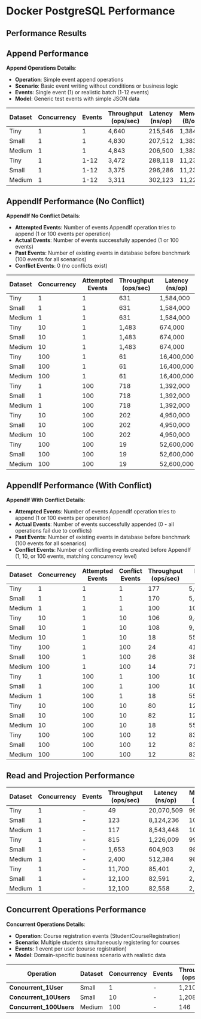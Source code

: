 # Docker PostgreSQL Performance

## Performance Results

## Append Performance

**Append Operations Details**:
- **Operation**: Simple event append operations
- **Scenario**: Basic event writing without conditions or business logic
- **Events**: Single event (1) or realistic batch (1-12 events)
- **Model**: Generic test events with simple JSON data

| Dataset | Concurrency | Events | Throughput (ops/sec) | Latency (ns/op) | Memory (B/op) | Allocations |
|---------|-------------|--------|---------------------|-----------------|---------------|-------------|
| Tiny | 1 | 1 | 4,640 | 215,546 | 1,384 | 44 |
| Small | 1 | 1 | 4,830 | 207,512 | 1,383 | 44 |
| Medium | 1 | 1 | 4,843 | 206,500 | 1,383 | 44 |
| Tiny | 1 | 1-12 | 3,472 | 288,118 | 11,233 | 162 |
| Small | 1 | 1-12 | 3,375 | 296,286 | 11,231 | 162 |
| Medium | 1 | 1-12 | 3,311 | 302,123 | 11,223 | 162 |

## AppendIf Performance (No Conflict)

**AppendIf No Conflict Details**:
- **Attempted Events**: Number of events AppendIf operation tries to append (1 or 100 events per operation)
- **Actual Events**: Number of events successfully appended (1 or 100 events)
- **Past Events**: Number of existing events in database before benchmark (100 events for all scenarios)
- **Conflict Events**: 0 (no conflicts exist)

| Dataset | Concurrency | Attempted Events | Throughput (ops/sec) | Latency (ns/op) | Memory (B/op) | Allocations |
|---------|-------------|------------------|---------------------|-----------------|---------------|-------------|
| Tiny | 1 | 1 | 631 | 1,584,000 | 4,505 | 95 |
| Small | 1 | 1 | 631 | 1,584,000 | 4,505 | 95 |
| Medium | 1 | 1 | 631 | 1,584,000 | 4,505 | 95 |
| Tiny | 10 | 1 | 1,483 | 674,000 | 43,466 | 923 |
| Small | 10 | 1 | 1,483 | 674,000 | 43,466 | 923 |
| Medium | 10 | 1 | 1,483 | 674,000 | 43,466 | 923 |
| Tiny | 100 | 1 | 61 | 16,400,000 | 441,655 | 9,268 |
| Small | 100 | 1 | 61 | 16,400,000 | 441,655 | 9,268 |
| Medium | 100 | 1 | 61 | 16,400,000 | 441,655 | 9,268 |
| Tiny | 1 | 100 | 718 | 1,392,000 | 213,933 | 2,093 |
| Small | 1 | 100 | 718 | 1,392,000 | 213,933 | 2,093 |
| Medium | 1 | 100 | 718 | 1,392,000 | 213,933 | 2,093 |
| Tiny | 10 | 100 | 202 | 4,950,000 | 2,136,535 | 20,902 |
| Small | 10 | 100 | 202 | 4,950,000 | 2,136,535 | 20,902 |
| Medium | 10 | 100 | 202 | 4,950,000 | 2,136,535 | 20,902 |
| Tiny | 100 | 100 | 19 | 52,600,000 | 21,361,007 | 209,098 |
| Small | 100 | 100 | 19 | 52,600,000 | 21,361,007 | 209,098 |
| Medium | 100 | 100 | 19 | 52,600,000 | 21,361,007 | 209,098 |

## AppendIf Performance (With Conflict)

**AppendIf With Conflict Details**:
- **Attempted Events**: Number of events AppendIf operation tries to append (1 or 100 events per operation)
- **Actual Events**: Number of events successfully appended (0 - all operations fail due to conflicts)
- **Past Events**: Number of existing events in database before benchmark (100 events for all scenarios)
- **Conflict Events**: Number of conflicting events created before AppendIf (1, 10, or 100 events, matching concurrency level)

| Dataset | Concurrency | Attempted Events | Conflict Events | Throughput (ops/sec) | Latency (ns/op) | Memory (B/op) | Allocations |
|---------|-------------|------------------|-----------------|---------------------|-----------------|---------------|-------------|
| Tiny | 1 | 1 | 1 | 177 | 5,650,000 | 5,885 | 144 |
| Small | 1 | 1 | 1 | 170 | 5,880,000 | 5,870 | 144 |
| Medium | 1 | 1 | 1 | 100 | 10,000,000 | 5,909 | 144 |
| Tiny | 10 | 1 | 10 | 106 | 9,430,000 | 57,260 | 1,405 |
| Small | 10 | 1 | 10 | 108 | 9,260,000 | 57,272 | 1,405 |
| Medium | 10 | 1 | 10 | 18 | 55,600,000 | 57,949 | 1,409 |
| Tiny | 100 | 1 | 100 | 24 | 41,700,000 | 581,917 | 14,183 |
| Small | 100 | 1 | 100 | 26 | 38,500,000 | 581,459 | 14,178 |
| Medium | 100 | 1 | 100 | 14 | 71,400,000 | 583,659 | 14,171 |
| Tiny | 1 | 100 | 1 | 100 | 10,000,000 | 215,457 | 2,144 |
| Small | 1 | 100 | 1 | 100 | 10,000,000 | 214,760 | 2,140 |
| Medium | 1 | 100 | 1 | 18 | 55,600,000 | 213,399 | 2,140 |
| Tiny | 10 | 100 | 10 | 80 | 12,500,000 | 2,149,047 | 21,399 |
| Small | 10 | 100 | 10 | 82 | 12,200,000 | 2,146,121 | 21,379 |
| Medium | 10 | 100 | 10 | 18 | 55,600,000 | 2,131,168 | 21,370 |
| Tiny | 100 | 100 | 100 | 12 | 83,300,000 | 21,488,142 | 213,965 |
| Small | 100 | 100 | 100 | 12 | 83,300,000 | 21,482,203 | 213,947 |
| Medium | 100 | 100 | 100 | 12 | 83,300,000 | 21,467,655 | 213,808 |
## Read and Projection Performance

| Dataset | Concurrency | Events | Throughput (ops/sec) | Latency (ns/op) | Memory (B/op) | Allocations |
|---------|-------------|--------|---------------------|-----------------|---------------|-------------|
| Tiny | 1 | - | 49 | 20,070,509 | 99,628 | 124,930 |
| Small | 1 | - | 123 | 8,124,236 | 102,439 | 131,365 |
| Medium | 1 | - | 117 | 8,543,448 | 101,916 | 130,168 |
| Tiny | 1 | - | 815 | 1,226,009 | 990 | 21 |
| Small | 1 | - | 1,653 | 604,903 | 989 | 21 |
| Medium | 1 | - | 2,400 | 512,384 | 988 | 21 |
| Tiny | 1 | - | 11,700 | 85,401 | 2,035 | 37 |
| Small | 1 | - | 12,100 | 82,591 | 2,036 | 37 |
| Medium | 1 | - | 12,100 | 82,558 | 2,036 | 37 |

## Concurrent Operations Performance

**Concurrent Operations Details**:
- **Operation**: Course registration events (StudentCourseRegistration)
- **Scenario**: Multiple students simultaneously registering for courses
- **Events**: 1 event per user (course registration)
- **Model**: Domain-specific business scenario with realistic data

| Operation | Dataset | Concurrency | Events | Throughput (ops/sec) | Latency (ns/op) | Memory (B/op) | Allocations |
|-----------|---------|-------------|--------|---------------------|-----------------|---------------|-------------|
| **Concurrent_1User** | Small | 1 | - | 1,210 | 225,217 | 2,537 | 51 |
| **Concurrent_10Users** | Small | 10 | - | 1,208 | 807,331 | 26,033 | 530 |
| **Concurrent_100Users** | Medium | 100 | - | 146 | 6,854,788 | 269,465 | 5,543 |
